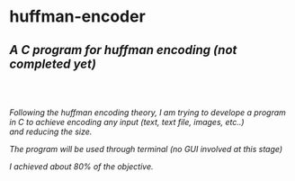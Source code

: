 # huffman-encoder
<h2><i> A C program for huffman encoding (not completed yet) </h2><i><br><br>

Following the huffman encoding theory, I am trying to develope a program in C to achieve encoding any input (text, text file, images, etc..) <br>
and reducing the size.

The program will be used through terminal (no GUI involved at this stage) <br>

I achieved about 80% of the objective. 
